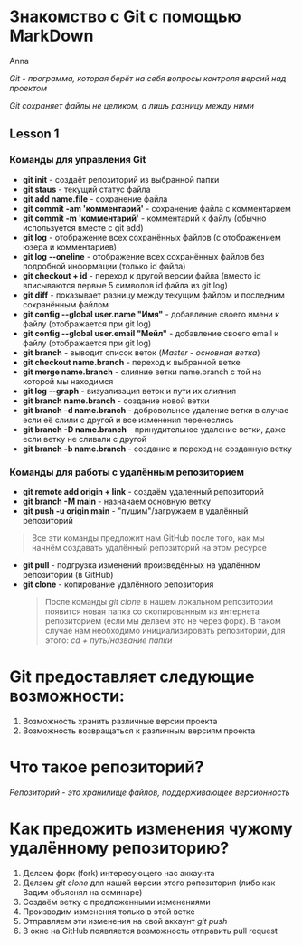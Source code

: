 # Знакомство с Git с помощью MarkDown

Anna

_Git - программа, которая берёт на себя вопросы контроля версий над проектом_

_Git сохраняет файлы не целиком, а лишь разницу между ними_

## Lesson 1

### **Команды для управления Git**

- **git init** - создаёт репозиторий из выбранной папки
- **git staus** - текущий статус файла
- **git add name.file** - сохранение файла
- **git commit -am 'комментарий'** - сохранение файла с комментарием
- **git commit -m 'комментарий'** - комментарий к файлу (обычно используется вместе с git add)
- **git log** - отображение всех сохранённых файлов (с отображением юзера и комментариев)
- **git log --oneline** - отображение всех сохранённых файлов без подробной информации (только id файла)
- **git checkout + id** - переход к другой версии файла (вместо id вписываются первые 5 символов id файла из git log)
- **git diff** - показывает разницу между текущим файлом и последним сохранённым файлом
- **git config --global user.name "Имя"** - добавление своего имени к файлу (отображается при git log)
- **git config --global user.email "Мейл"** - добавление своего email к файлу (отображается при git log)
- **git branch** - выводит список веток (_Master - основная ветка_)
- **git checkout name.branch** - переход к выбранной ветке
- **git merge name.branch** - слияние ветки name.branch с той на которой мы находимся
- **git log --graph** - визуализация веток и пути их слияния
- **git branch name.branch** - создание новой ветки
- **git branch -d name.branch** - добровольное удаление ветки в случае если её слили с другой и все изменения перенеслись
- **git branch -D name.branch** - принудительное удаление ветки, даже если ветку не сливали с другой
- **git branch -b name.branch** - создание и переход на созданную ветку

### **Команды для работы с удалённым репозиторием**

- **git remote add origin + link** - создаём удаленный репозиторий
- **git branch -M main** - назначаем основную ветку
- **git push -u origin main** - "пушим"/загружаем в удалённый репозиторий

> Все эти команды предложит нам GitHub после того, как мы начнём создавать удалённый репозиторий на этом ресурсе

- **git pull** - подгрузка изменений произведённых на удалённом репозитории (в GitHub)
- **git clone** - копирование удалённого репозитория
  > После команды _git clone_ в нашем локальном репозитории появится новая папка со скопированным из интернета репозиторием (если мы делаем это не через форк). В таком случае нам необходимо инициализировать репозиторий, для этого:
  > _cd + путь/название папки_

# Git предоставляет следующие возможности:

1. Возможность хранить различные версии проекта
2. Возможность возвращаться к различным версиям проекта

# Что такое репозиторий?

_Репозиторий - это хранилище файлов, поддерживающее версионность_

# Как предожить изменения чужому удалённому репозиторию?

1. Делаем форк (fork) интересующего нас аккаунта
2. Делаем _git clone_ для нашей версии этого репозитория (либо как Вадим объяснял на семинаре)
3. Создаём ветку с предложенными изменениями
4. Производим изменения только в этой ветке
5. Отправляем эти изменения на свой аккаунт _git push_
6. В окне на GitHub появляется возможность отправить pull request
